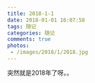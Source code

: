 ```yaml
---
title: 2018-1-1
date: 2018-01-01 16:07:58
tags: 随记
categories: 随记
comments: true
photos:
 - /images/2018/1/2018.jpg
---
```

突然就是2018年了呀。。
<!-- more -->

